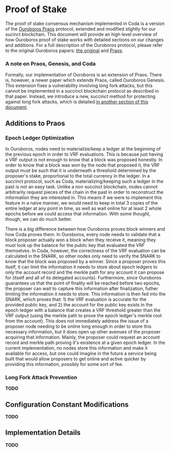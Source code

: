 Proof of Stake
==============

The proof of stake consensus mechanism implemented in Coda is a version of the [Ouroboros Praos](https://iohk.io/research/papers/#XJ6MHFXX) protocol, extended and modified slightly for our sucinct blockchain. This document will provide an high level overview of how Ouroboros proof of stake works with detailed sections on our changes and additions. For a full description of the Ouroboros protocol, please refer to the original Ouroboros papers: [the original](https://eprint.iacr.org/2016/889.pdf) and [Praos](https://eprint.iacr.org/2017/573.pdf).

### A note on Praos, Genesis, and Coda

Formally, our implementation of Ouroboros is an extension of Praos. There is, however, a newer paper which extends Praos, called Ouroboros Genesis. This extension fixes a vulnerability involving long fork attacks, but this cannot be implemented in a succinct blockchain protocol as described in that paper. Instead, we introduce a new, succinct method for protecting against long fork attacks, which is detailed [in another section of this document](#long-fork-attack-prevention).

## Additions to Praos

### Epoch Ledger Optimization

In Ouroboros, nodes need to materialize/keep a ledger at the beginning of the previous epoch in order to VRF evaluations. This is because just having a VRF output is not enough to know that a block was proposed honestly. In order to know that a block was won by the node that proposed it, the VRF output must be such that it is underneath a threshold determined by the proposer's stake, proportional to the total currency in the ledger. In a succinct protocol, such as Coda, materializing/keeping such a ledger in the past is not an easy task. Unlike a non succinct blockchain, nodes cannot arbitrarily request pieces of the chain in the past in order to reconstruct the information they are interested in. This means if we were to implement this feature in a naive manner, we would need to keep in total 3 copies of the entire ledger at any point in time, as well as wait online for at least 2 whole epochs before we could access that information. With some thought, though, we can do much better.

There is a big difference between how Ouroboros proves block winners and how Coda proves them. In Ouroboros, every node needs to validate that a block proposer actually won a block when they receive it, meaning they must look up the balance for the public key that evaluated the VRF themselves. In Coda, however, the correctness of the VRF evaluation can be calculated in the SNARK, so other nodes only need to verify the SNARK to know that the block was proposed by a winner. Since a proposer proves this itself, it can limit the information it needs to store about epoch ledgers to only the account record and the merkle path for any account it can propose for (itself and all of its delegated accounts). Furthermore, since Ouroboros guarantees us that the point of finality will be reached before two epochs, the proposer can wait to capture this information after finalization, futher limiting the information it needs to store. This information is then fed into the SNARK, which proves that: 1) the VRF evaluation is accurate for the provided public key, and 2) the account for the public key exists in the epoch ledger with a balance that creates a VRF threshold greater than the VRF output (using the merkle path to prove the epoch ledger's merkle root from the account). This does not immediately address the issue of a proposer node needing to be online long enough in order to store this necessary information, but it does open up other avenues of the proposer acquiring that information. Mainly, the proposer could request an account record and merkle path proving it's existence at a given epoch ledger. In the current implementation, no nodes store this information and make it available for access, but one could imagine in the future a service being built that would allow proposers to get online and active quicker by providing this information, possibly for some sort of fee.

### Long Fork Attack Prevention

**TODO**

## Configuration Constant Modifications

**TODO**

## Implementation Details

**TODO**

